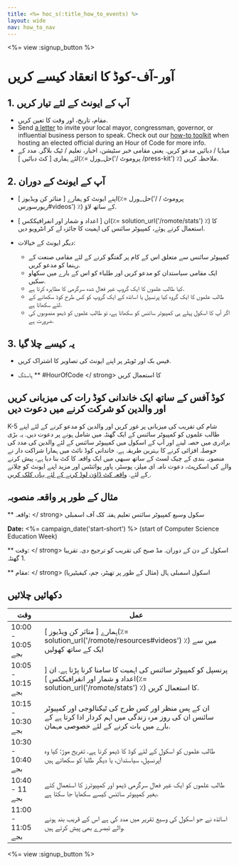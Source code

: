 ```yaml
---
title: <%= hoc_s(:title_how_to_events) %>
layout: wide
nav: how_to_nav
---
```

<%= view :signup_button %>

# آور-آف-کوڈ کا انعقاد کیسے کریں

## 1. آپ کے ایونٹ کے لئے تیار کریں

- مقام، تاریخ، اور وقت کا تعین کریں.
- Send [a letter](https://hourofcode.com/promote/resources#sample-emails) to invite your local mayor, congressman, governor, or influential business person to speak. Check out our [how-to toolkit](%=localized_file('/files/elected-official.pdf')%) when hosting an elected official during an Hour of Code for more info.
- میڈیا / دبائیں مدعو کریں. یعنی مقامی خبر سٹیشن، اخبار، تعلیم / ٹیک بلاگر. مدد کے لئے ہماری [ کٹ دبائیں ](٪= حل_ورل('/ پروموٹ /press-kit') ٪) ملاحظہ کریں.

## 2. آپ کے ایونٹ کے دوران

- اپنے ایونٹ کو ہمارے [ متاثر کن ویڈیوز ](٪= حل_ورل('/ پروموٹ / ریورسورس#videos') ٪) کے ساتھ لاؤ.
- ان [ اعداد و شمار اور انفرافیککس ](٪= solution_url('/romote/stats') ٪) کا استعمال کرتے ہوئے، کمپیوٹر سائنس کی اہمیت کا جائزہ لے کر انٹرویو دیں.   
      
    
- دیگر ایونٹ کے خیالات: 
    - کمپیوٹر سائنس سے متعلق اس کے کام پر گفتگو کرنے کے لئے مقامی صنعت کے رہنما کو مدعو کریں.
    - ایک مقامی سیاستدان کو مدعو کریں اور طلباء کو اس کے بارے میں سکھاو سکیں.
    - کیا طالب علموں کا ایک گروپ غیر فعال شدہ سرگرمی کا مظاہرہ کرتا ہے.
    - طالب علموں کا ایک گروہ کیا پرنسپل یا اساتذہ کے ایک گروپ کو کس طرح کوڈ سکھانے کے لئے سکھاتا ہے.
    - اگر آپ کا اسکول پہلے ہی کمپیوٹر سائنس کو سکھاتا ہے، تو طالب علموں کو ڈیمو منصوبوں کی ضرورت ہے.

## 3. یہ کیسے چلا گیا

- فیس بک اور ٹویٹر پر اپنے ایونٹ کی تصاویر کا اشتراک کریں. 
- ہاسٹگ ** #HourOfCode </ strong> کا استعمال کریں</li> </ul> 
    
    ## کوڈ آفس کے ساتھ ایک خاندانی کوڈ رات کی میزبانی کریں اور والدین کو شرکت کرنے میں دعوت دیں
    
    K-5 شام کی تقریب کی میزبانی پر غور کریں اور والدین کو مدعو کرنے کے لئے اپنے طالب علموں کو کمپیوٹر سائنس کے ایک گھنٹہ میں شامل ہونے پر دعوت دیں. یہ بڑی برادری میں حصہ لینے اور آپ کے اسکول میں کمپیوٹر سائنس کے لئے والدین کی مدد کی حوصلہ افزائی کرنے کا بہترین طریقہ ہے. خاندانی کوڈ نائٹ میں ہمارا شراکت دار نے منصوبہ بندی کے چیک لسٹ کے ساتھ سبھی میں ایک واقعہ کا کٹ بنا دیا ہے، پیش کرنے والے کی اسکرپٹ، دعوت نامہ ای میلز، پوسٹر، پاور پوائنٹس اور مزید اپنے ایونٹ کو چلانے کے لئے. [ واقعہ کٹ ڈاؤن لوڈ کرنے کے لئے یہاں کلک کریں ](http://www.familycodenight.org/DownloadCodeDotOrg.html).
    
    ## مثال کے طور پر واقعہ منصوبہ
    
    ** واقعہ: </ strong> سکول وسیع کمپیوٹر سائنس تعلیم ہفتہ کک آف اسمبلی</p> 
    
    **Date:** <%= campaign_date('start-short') %> (start of Computer Science Education Week)
    
    ** وقت: </ strong> اسکول کے دن کے دوران. مڈ صبح کی تقریب کو ترجیح دی. تقریبا 1 گھنٹہ.</p> 
    
    ** مقام: </ strong> اسکول اسمبلی ہال (مثال کے طور پر تھیٹر، جم، کیفیٹیریا)   
      
    </p> 
    
    ## دکھائیں چلائیں
    
    | وقت               | عمل                                                                                                                                             |
    | ----------------- | ----------------------------------------------------------------------------------------------------------------------------------------------- |
    | 10:00 - 10:05 بجے | ہمارے [ متاثر کن ویڈیوز ](٪= solution_url('/romote/resources#videos') ٪) میں سے ایک کے ساتھ کھولیں                                              |
    | 10:05 - 10:15 بجے | پرنسپل کو کمپیوٹر سائنس کی اہمیت کا سامنا کرنا پڑتا ہے. ان [ اعداد و شمار اور انفرافیککس ](٪= solution_url('/romote/stats') ٪) کا استعمال کریں. |
    | 10:15 - 10:30 بجے | ان کے پس منظر اور کس طرح کی ٹیکنالوجی اور کمپیوٹر سائنس ان کی روز مرہ زندگی میں اہم کردار ادا کرتا ہے کے بارے میں بات کرنے کے لئے خصوصی مہمان.  |
    | 10:30 - 10:40 بجے | طالب علموں کو اسکول کے لئے کوڈ کا ڈیمو کرنا ہے. تفریح موڑ: کیا وہ پرنسپل، سیاستدان، یا دیگر طلبا کو سکھاتے ہیں!                                 |
    | 10:40 - 11 بجے    | طالب علموں کو ایک غیر فعال سرگرمی ڈیمو اور کمپیوٹرز کا استعمال کئے بغیر کمپیوٹر سائنس کیسے سکھایا جا سکتا ہے.                                   |
    | 11:00 - 11:05 بجے | اساتذہ نے جو اسکول کی وسیع تقریر میں مدد کی ہے اس کے قریب بند ہونے والے تبصرے بھی پیش کرتے ہیں.                                                 |
    
    <%= view :signup_button %>